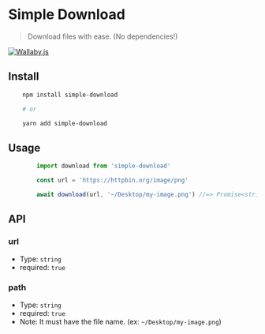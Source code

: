 # Simple Download
> Download files with ease. (No dependencies!)

[![Wallaby.js](https://img.shields.io/badge/wallaby.js-powered-blue.svg?style=for-the-badge&logo=github)](https://wallabyjs.com/oss/)

## Install
```bash
	npm install simple-download

	# or

	yarn add simple-download
```


## Usage
```ts
		import download from 'simple-download'

		const url = 'https://httpbin.org/image/png'

		await download(url, '~/Desktop/my-image.png') //=> Promise<string | Buffer>
```

## API

### url
- Type: `string`
- required: `true`

### path
- Type: `string`
- required: `true`
- Note: It must have the file name. (ex: `~/Desktop/my-image.png`)

